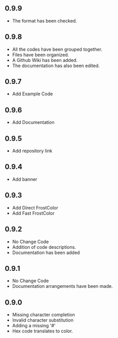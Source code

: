 ## 0.9.9
* The format has been checked.

## 0.9.8
* All the codes have been grouped together.
* Files have been organized.
* A Github Wiki has been added.
* The documentation has also been edited.

## 0.9.7
*   Add Example Code

## 0.9.6 
* Add Documentation



## 0.9.5
* Add repository link

## 0.9.4
* Add banner

## 0.9.3
*   Add Direct FrostColor
*   Add Fast FrostColor



## 0.9.2
* No Change Code
* Addition of code descriptions.
* Documentation has been added

## 0.9.1
* No Change Code
* Documentation arrangements have been made.

## 0.9.0

* Missing character completion
* Invalid character substitution
* Adding a missing '#'
* Hex code translates to color.